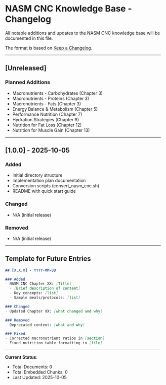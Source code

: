 # NASM CNC Knowledge Base - Changelog

All notable additions and updates to the NASM CNC knowledge base will be documented in this file.

The format is based on [Keep a Changelog](https://keepachangelog.com/en/1.0.0/).

---

## [Unreleased]

### Planned Additions
- Macronutrients - Carbohydrates (Chapter 3)
- Macronutrients - Proteins (Chapter 3)
- Macronutrients - Fats (Chapter 3)
- Energy Balance & Metabolism (Chapter 5)
- Performance Nutrition (Chapter 7)
- Hydration Strategies (Chapter 9)
- Nutrition for Fat Loss (Chapter 12)
- Nutrition for Muscle Gain (Chapter 13)

---

## [1.0.0] - 2025-10-05

### Added
- Initial directory structure
- Implementation plan documentation
- Conversion scripts (convert_nasm_cnc.sh)
- README with quick start guide

### Changed
- N/A (initial release)

### Removed
- N/A (initial release)

---

## Template for Future Entries

```markdown
## [X.X.X] - YYYY-MM-DD

### Added
- NASM CNC Chapter XX: [Title]
  - [Brief description of content]
  - Key concepts: [list]
  - Sample meals/protocols: [list]

### Changed
- Updated Chapter XX: [what changed and why]

### Removed
- Deprecated content: [what and why]

### Fixed
- Corrected macronutrient ratios in [section]
- Fixed nutrition table formatting in [file]
```

---

**Current Status:**
- Total Documents: 0
- Total Embedded Chunks: 0
- Last Updated: 2025-10-05
